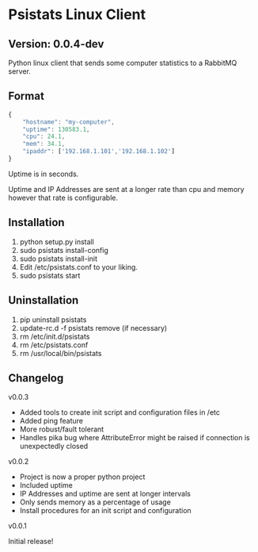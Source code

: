 Psistats Linux Client
=====================

Version: 0.0.4-dev
------------------

Python linux client that sends some computer statistics to a RabbitMQ
server.

Format
------
```javascript
{
    "hostname": "my-computer",
    "uptime": 130583.1,
    "cpu": 24.1,
    "mem": 34.1,
    "ipaddr": ['192.168.1.101','192.168.1.102']
}
```

Uptime is in seconds.

Uptime and IP Addresses are sent at a longer rate than cpu and memory however that rate is configurable.


Installation
------------

1) python setup.py install
2) sudo psistats install-config
3) sudo psistats install-init
4) Edit /etc/psistats.conf to your liking.
5) sudo psistats start


Uninstallation
--------------

1) pip uninstall psistats
2) update-rc.d -f psistats remove (if necessary)
3) rm /etc/init.d/psistats
4) rm /etc/psistats.conf
5) rm /usr/local/bin/psistats


Changelog
---------
v0.0.3
- Added tools to create init script and configuration files in /etc
- Added ping feature
- More robust/fault tolerant
- Handles pika bug where AttributeError might be raised if connection is unexpectedly closed

v0.0.2
- Project is now a proper python project
- Included uptime
- IP Addresses and uptime are sent at longer intervals
- Only sends memory as a percentage of usage
- Install procedures for an init script and configuration

v0.0.1

Initial release!
 
